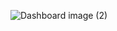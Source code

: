 ![Dashboard image (2)](https://github.com/user-attachments/assets/3d791941-6043-49b3-9a2e-1fbefce966cf)
